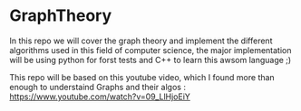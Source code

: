 # GraphTheory

In this repo we will cover the graph theory and implement the different algorithms used in this field of computer science, the major implementation will be using python for forst tests and C++ to learn this awsom language ;)<br>

This repo will be based on this youtube video, which I found more than enough to understaind Graphs and their algos : https://www.youtube.com/watch?v=09_LlHjoEiY
